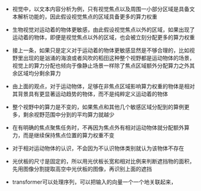 
- 视觉中，以文本内容分析为例，只有视觉焦点以及周围一小部分区域是具备文本解析功能的，因此假设视觉焦点的区域具备更多的算力权重
- 生物视觉对运动着的物体更敏感，由此假设视觉焦点以外的区域，如果出现了运动着的物体，即便是视觉焦点以外的区域，也会被立刻分配更多的算力权重
- 接上一条，如果只是定义对于运动着的物体更敏感显然是不够合理的，比如视野里出现的是汹涌的海浪或者风吹的稻田这种整个视野都是运动物体的场景，视觉上的算力分配也倾向于像静止场景一样除了焦点区域额外分配算力之外其余区域均分剩余算力
- 由上面的观点，对于运动物体，足够在非焦点区域影响算力权重的物体是相对其背景具有更显著运动趋势的物体，而不是纯粹定义运动着的物体
- 整个视野中的算力是不变的，如果焦点和其他几个敏感区域分配到的算例更多，剩余视野范围中分到的平均算力就越少
- 在有明确的焦点聚焦任务时，不再因为焦点外有相对运动物体就分配额外算力，而是继续保持焦点位置的算力权重不变
- 对于相对运动物体的认识，不会因为不认识物体类别就认为该物体不存在

- 光伏板的尺寸是固定的，所以用光伏板长宽和相对比例来判断遮挡物的面积，先用图像分割提取高空中光伏板的图像，再识别上面的遮挡
- transformer可以处理序列，可以把输入的向量一个一个地关联起来，